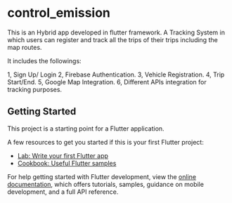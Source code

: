 # control_emission

This is an Hybrid app developed in flutter framework.
A Tracking System in which users can register and track all the trips of their trips including the map routes.

It includes the followings:

1, Sign Up/ Login
2, Firebase Authentication.
3, Vehicle Registration.
4, Trip Start/End.
5, Google Map Integration.
6, Different APIs integration for tracking purposes.


## Getting Started

This project is a starting point for a Flutter application.

A few resources to get you started if this is your first Flutter project:

- [Lab: Write your first Flutter app](https://docs.flutter.dev/get-started/codelab)
- [Cookbook: Useful Flutter samples](https://docs.flutter.dev/cookbook)

For help getting started with Flutter development, view the
[online documentation](https://docs.flutter.dev/), which offers tutorials,
samples, guidance on mobile development, and a full API reference.
